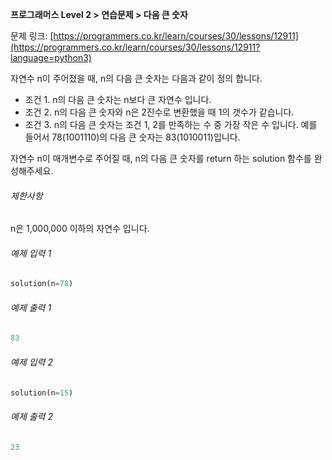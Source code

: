 **프로그래머스 Level 2 > 연습문제 > 다음 큰 숫자**

문제 링크: [https://programmers.co.kr/learn/courses/30/lessons/12911](https://programmers.co.kr/learn/courses/30/lessons/12911?language=python3)

자연수 n이 주어졌을 때, n의 다음 큰 숫자는 다음과 같이 정의 합니다.

- 조건 1. n의 다음 큰 숫자는 n보다 큰 자연수 입니다.
- 조건 2. n의 다음 큰 숫자와 n은 2진수로 변환했을 때 1의 갯수가 같습니다.
- 조건 3. n의 다음 큰 숫자는 조건 1, 2를 만족하는 수 중 가장 작은 수 입니다.
예를 들어서 78(1001110)의 다음 큰 숫자는 83(1010011)입니다.

자연수 n이 매개변수로 주어질 때, n의 다음 큰 숫자를 return 하는 solution 함수를 완성해주세요.

###### 제한사항

n은 1,000,000 이하의 자연수 입니다.

###### 예제 입력 1

```python
solution(n=78)
```

###### 예제 출력 1

```python
83
```

###### 예제 입력 2

```python
solution(n=15)
```

###### 예제 출력 2

```python
23
```
